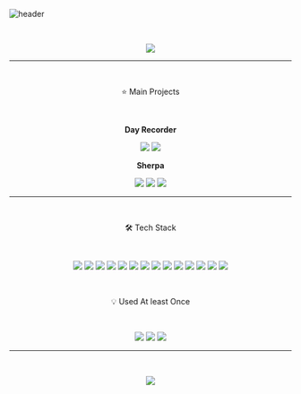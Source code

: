 ![header](https://capsule-render.vercel.app/api?type=soft&color=DF7861&height=150&section=header&text=Jay%20Kim&fontSize=90&rotate=-10&descAlignY=20&fontColor=FCF8E8&animation=fadeIn)

<br />

<p align="center"><a href="https://cyan-leech-405.notion.site/3e47f01b4ec5409f87e18a3d513f3179" target="_blank"><img src="https://img.shields.io/badge/blog-DF7861?style=for-the-badge&logo=Notion&logoColor=white"></a></p> 

---

<br/>
<p align="center">⭐ Main Projects</p> 
<br/>

<p align="center">
<b>Day Recorder</b>
</p>

<p align="center">
<a href="https://next-dayrecorder.vercel.app/"><img src="https://img.shields.io/badge/dayrecorder-EFF5F5?style=for-the-badge&logo=Vercel&logoColor=white"></a>
<a href="https://github.com/jaykiim/dayrecorder"><img src="https://img.shields.io/badge/repository-181717?style=for-the-badge&logo=GitHub&logoColor=white"></a>
</p>

<p align="center">
<b>Sherpa</b>
</p>

<p align="center">
<a href="https://sherpa-puce.vercel.app/"><img src="https://img.shields.io/badge/Sherpa-E8E7E4?style=for-the-badge&logo=Vercel&logoColor=white"></a>
<a href="https://cyan-leech-405.notion.site/Sherpa-ebad125a9adb41ba96bff82e590fcb40"><img src="https://img.shields.io/badge/introduce-DF7861?style=for-the-badge&logo=Notion&logoColor=white"></a>
<a href="https://github.com/jaykiim/sherpa"><img src="https://img.shields.io/badge/repository-181717?style=for-the-badge&logo=GitHub&logoColor=white"></a>
</p>

---

<br/>
<p align="center">🛠️ Tech Stack</p> 
<br/>

<p align="center"><img src="https://img.shields.io/badge/HTML5-E34F26?style=for-the-badge&logo=HTML5&logoColor=white"> <img src="https://img.shields.io/badge/CSS3-1572B6?style=for-the-badge&logo=CSS3&logoColor=white"> <img src="https://img.shields.io/badge/JavaScript-F7DF1E?style=for-the-badge&logo=JavaScript&logoColor=white"> <img src="https://img.shields.io/badge/Node.js-339933?style=for-the-badge&logo=Node.js&logoColor=white"> <img src="https://img.shields.io/badge/Express-000000?style=for-the-badge&logo=Express&logoColor=white">   
<img src="https://img.shields.io/badge/TypeScript-3178C6?style=for-the-badge&logo=TypeScript&logoColor=white">  
<img src="https://img.shields.io/badge/React-61DAFB?style=for-the-badge&logo=React&logoColor=white"> <img src="https://img.shields.io/badge/Next.js-000000?style=for-the-badge&logo=Next.js&logoColor=white"> <img src="https://img.shields.io/badge/Redux-764ABC?style=for-the-badge&logo=Redux&logoColor=white"> <img src="https://img.shields.io/badge/Recoil-000000?style=for-the-badge&logo=Recoil&logoColor=white">   
<img src="https://img.shields.io/badge/Firebase-FFCA28?style=for-the-badge&logo=Firebase&logoColor=white">   <img src="https://img.shields.io/badge/MongoDB-47A248?style=for-the-badge&logo=MongoDB&logoColor=white"> <img src="https://img.shields.io/badge/Storybook-FF4785?style=for-the-badge&logo=Storybook&logoColor=white"> <img src="https://img.shields.io/badge/TailwindCSS-06B6D4?style=for-the-badge&logo=TailwindCSS&logoColor=white"> 
</p>

<br/>
<p align="center">💡 Used At least Once</p>  
<br/>

<p align="center"><img src="https://img.shields.io/badge/Java-3a75b0?style=for-the-badge&logo=Java&logoColor=white"> <img src="https://img.shields.io/badge/Python-3776AB?style=for-the-badge&logo=Python&logoColor=white"> <img src="https://img.shields.io/badge/Linux-FCC624?style=for-the-badge&logo=Linux&logoColor=white"></p>

---

<br/>
<p align="center">
<img src="https://github-readme-stats.vercel.app/api?username=jaykiim&show_icons=true&theme=moltack"/>
<br/>
